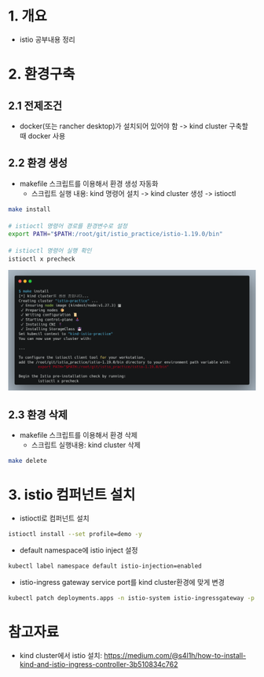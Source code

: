 # 1. 개요
* istio 공부내용 정리

# 2. 환경구축
## 2.1 전제조건
* docker(또는 rancher desktop)가 설치되어 있어야 함 -> kind cluster 구축할 때 docker 사용

## 2.2 환경 생성
* makefile 스크립트를 이용해서 환경 생성 자동화
  * 스크립트 실행 내용: kind 명령어 설치 -> kind cluster 생성 -> istioctl
```bash
make install

# istioctl 명령어 경로를 환경변수로 설정
export PATH="$PATH:/root/git/istio_practice/istio-1.19.0/bin"

# istioctl 명령어 실행 확인
istioctl x precheck
```

![](./imgs/install_istio.png)

## 2.3 환경 삭제
* makefile 스크립트를 이용해서 환경 삭제
  * 스크립트 실행내용: kind cluster 삭제
```bash
make delete
```

# 3. istio 컴퍼넌트 설치
* istioctl로 컴퍼넌트 설치
```bash
istioctl install --set profile=demo -y
```

* default namespace에 istio inject 설정
```bash
kubectl label namespace default istio-injection=enabled
```

* istio-ingress gateway service port를 kind cluster환경에 맞게 변경
```bash
kubectl patch deployments.apps -n istio-system istio-ingressgateway -p '{"spec":{"template":{"spec":{"containers":[{"name":"istio-proxy","ports":[{"containerPort":8080,"hostPort":80},{"containerPort":8443,"hostPort":443}]}]}}}}'
```


# 참고자료
* kind cluster에서 istio 설치: https://medium.com/@s4l1h/how-to-install-kind-and-istio-ingress-controller-3b510834c762
